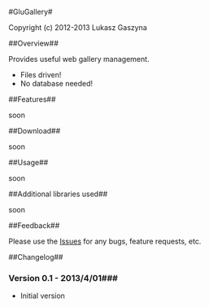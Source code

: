 #GluGallery#

Copyright (c) 2012-2013 Lukasz Gaszyna

##Overview##

Provides useful web gallery management.
* Files driven!
* No database needed!

##Features##

soon

##Download##

soon

##Usage##

soon

##Additional libraries used##

soon

##Feedback##

Please use the [Issues](https://github.com/glukash/glugallery/issues) for any bugs, feature requests, etc.

##Changelog##

### Version 0.1 - 2013/4/01###

* Initial version
